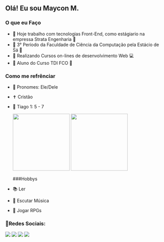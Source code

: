 ## Olá! Eu sou Maycon M.

### O que eu Faço
- 🔭 Hoje trabalho com tecnologias Front-End, como estágiario na empressa Strata Engenharia 🚐
- 🌱 3° Período da Faculdade de Ciência da Computação pela Estácio de Sá 🔷
- 🌱 Realizando Cursos on-lines de desenvolvimento Web 💻
- 🌱 Aluno do Curso TDI FCO 🎩

### Como me refrênciar
- 🫡 Pronomes: Ele/Dele
- ✝️ Cristão 
- 📖 Tiago 1: 5 - 7 




    <div> 
        <a href="https://github.com/mayconM13"></a>
        <img height="180em" src="https://github-readme-stats.vercel.app/api?username=mayconM13&theme=dark&text_color=ffffff&show_icons=true&&&inclube_all_commits=true&count_private=true"/> 
        <img height="180em" src="https://github-readme-stats.vercel.app/api/top-langs/?username=mayconM13&layout=compact&langs_count=16&theme=dark&text_color=ffffff"/> 
    </div>


  ###Hobbys
- 📚 Ler
- 🎵 Escutar Música
- 🎲 Jogar RPGs

### 📱Redes Sociais:

  <div> 
        <a href="https://instagram.com/rafaballerini" target="_blank"><img src="https://img.shields.io/badge/-Instagram-%23E4405F?style=for-the-badge&logo=instagram&logoColor=white" target="_blank"></a>
       <a href="https://discord.gg/wagxzStdcR" target="_blank"><img src="https://img.shields.io/badge/Discord-7289DA?style=for-the-badge&logo=discord&logoColor=white" target="_blank"></a> 
        <a href = "mailto:contatorafaballerini@gmail.com"><img src="https://img.shields.io/badge/-Gmail-%23333?style=for-the-badge&logo=gmail&logoColor=white" target="_blank"></a>
        <a href = "mailto:contatorafaballerini@gmail.com"><img src="https://img.shields.io/badge/-WhatsApp-%25D366?style=for-the-badge&logo=whatsapp&logoColor=white" target="_blank"></a>
    </div>
